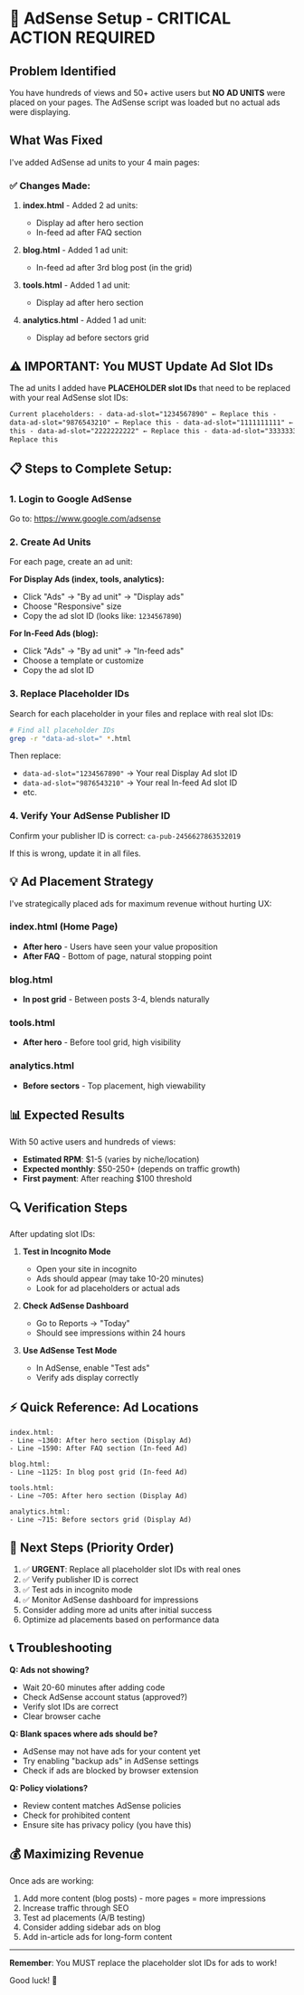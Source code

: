 # 🚨 AdSense Setup - CRITICAL ACTION REQUIRED

## Problem Identified

You have hundreds of views and 50+ active users but **NO AD UNITS** were placed on your pages. The AdSense script was loaded but no actual ads were displaying.

## What Was Fixed

I've added AdSense ad units to your 4 main pages:

### ✅ Changes Made:

1. **index.html** - Added 2 ad units:

   - Display ad after hero section
   - In-feed ad after FAQ section

2. **blog.html** - Added 1 ad unit:

   - In-feed ad after 3rd blog post (in the grid)

3. **tools.html** - Added 1 ad unit:

   - Display ad after hero section

4. **analytics.html** - Added 1 ad unit:
   - Display ad before sectors grid

## ⚠️ IMPORTANT: You MUST Update Ad Slot IDs

The ad units I added have **PLACEHOLDER slot IDs** that need to be replaced with your real AdSense slot IDs:

```html
Current placeholders: - data-ad-slot="1234567890" ← Replace this -
data-ad-slot="9876543210" ← Replace this - data-ad-slot="1111111111" ← Replace
this - data-ad-slot="2222222222" ← Replace this - data-ad-slot="3333333333" ←
Replace this
```

## 📋 Steps to Complete Setup:

### 1. Login to Google AdSense

Go to: https://www.google.com/adsense

### 2. Create Ad Units

For each page, create an ad unit:

**For Display Ads (index, tools, analytics):**

- Click "Ads" → "By ad unit" → "Display ads"
- Choose "Responsive" size
- Copy the ad slot ID (looks like: `1234567890`)

**For In-Feed Ads (blog):**

- Click "Ads" → "By ad unit" → "In-feed ads"
- Choose a template or customize
- Copy the ad slot ID

### 3. Replace Placeholder IDs

Search for each placeholder in your files and replace with real slot IDs:

```bash
# Find all placeholder IDs
grep -r "data-ad-slot=" *.html
```

Then replace:

- `data-ad-slot="1234567890"` → Your real Display Ad slot ID
- `data-ad-slot="9876543210"` → Your real In-feed Ad slot ID
- etc.

### 4. Verify Your AdSense Publisher ID

Confirm your publisher ID is correct: `ca-pub-2456627863532019`

If this is wrong, update it in all files.

## 💡 Ad Placement Strategy

I've strategically placed ads for maximum revenue without hurting UX:

### index.html (Home Page)

- **After hero** - Users have seen your value proposition
- **After FAQ** - Bottom of page, natural stopping point

### blog.html

- **In post grid** - Between posts 3-4, blends naturally

### tools.html

- **After hero** - Before tool grid, high visibility

### analytics.html

- **Before sectors** - Top placement, high viewability

## 📊 Expected Results

With 50 active users and hundreds of views:

- **Estimated RPM**: $1-5 (varies by niche/location)
- **Expected monthly**: $50-250+ (depends on traffic growth)
- **First payment**: After reaching $100 threshold

## 🔍 Verification Steps

After updating slot IDs:

1. **Test in Incognito Mode**

   - Open your site in incognito
   - Ads should appear (may take 10-20 minutes)
   - Look for ad placeholders or actual ads

2. **Check AdSense Dashboard**

   - Go to Reports → "Today"
   - Should see impressions within 24 hours

3. **Use AdSense Test Mode**
   - In AdSense, enable "Test ads"
   - Verify ads display correctly

## ⚡ Quick Reference: Ad Locations

```
index.html:
- Line ~1360: After hero section (Display Ad)
- Line ~1590: After FAQ section (In-feed Ad)

blog.html:
- Line ~1125: In blog post grid (In-feed Ad)

tools.html:
- Line ~705: After hero section (Display Ad)

analytics.html:
- Line ~715: Before sectors grid (Display Ad)
```

## 🚀 Next Steps (Priority Order)

1. ✅ **URGENT**: Replace all placeholder slot IDs with real ones
2. ✅ Verify publisher ID is correct
3. ✅ Test ads in incognito mode
4. ✅ Monitor AdSense dashboard for impressions
5. Consider adding more ad units after initial success
6. Optimize ad placements based on performance data

## 📞 Troubleshooting

**Q: Ads not showing?**

- Wait 20-60 minutes after adding code
- Check AdSense account status (approved?)
- Verify slot IDs are correct
- Clear browser cache

**Q: Blank spaces where ads should be?**

- AdSense may not have ads for your content yet
- Try enabling "backup ads" in AdSense settings
- Check if ads are blocked by browser extension

**Q: Policy violations?**

- Review content matches AdSense policies
- Check for prohibited content
- Ensure site has privacy policy (you have this)

## 💰 Maximizing Revenue

Once ads are working:

1. Add more content (blog posts) - more pages = more impressions
2. Increase traffic through SEO
3. Test ad placements (A/B testing)
4. Consider adding sidebar ads on blog
5. Add in-article ads for long-form content

---

**Remember**: You MUST replace the placeholder slot IDs for ads to work!

Good luck! 🚀
